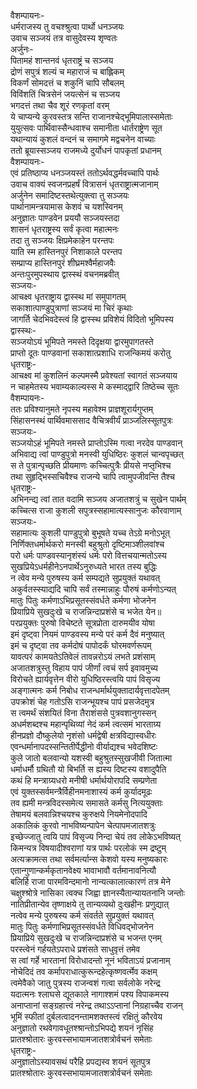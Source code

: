 वैशम्पायनः-  
धर्मराजस्य तु वचश्श्रुत्वा पार्थो धनञ्जयः  
उवाच सञ्जयं तत्र वासुदेवस्य शृण्वतः  
अर्जुनः-  
पितामहं शान्तनवं धृतराष्ट्रं च सञ्जय  
द्रोणं सपुत्रं शल्यं च महाराजं च बाह्लिकम्  
विकर्णं सोमदत्तं च शकुनिं चापि सौबलम्  
विविंशतिं चित्रसेनं जयत्सेनं च सञ्जय  
भगदत्तं तथा चैव शूरं रणकृतां वरम्  
ये चाप्यन्ये कुरवस्तत्र सन्ति राजानश्चेद्भूमिपालास्समेताः  
युयुत्सवः पार्थिवास्सैन्धवाश्च समानीता धार्तराष्ट्रेण सूत  
यथान्यायं कुशलं वन्दनं च समागमे मद्वचनेन वाच्याः  
ततो ब्रूयास्सञ्जय राजमध्ये दुर्योधनं पापकृतां प्रधानम्  
वैशम्पायनः-  
एवं प्रतिष्ठाप्य धनञ्जयस्तं ततोऽर्थवद्धर्मवच्चापि पार्थः  
उवाच वाक्यं स्वजनप्रहर्षं वित्रासनं धृतराष्ट्रात्मजानाम्  
अर्जुनेन समादिष्टस्तथेत्युक्त्वा तु सञ्जयः  
पार्थानामन्त्रयामास केशवं च यशस्विनम्  
अनुज्ञातः पाण्डवेन प्रययौ सञ्जयस्तदा  
शासनं धृतराष्ट्रस्य सर्वं कृत्वा महात्मनः  
तदा तु सञ्जयः क्षिप्रमेकाहेन परन्तपः  
याति स्म हास्तिनपुरं निशाकाले परन्तप  
सम्प्राप्य हास्तिनपुरं शीघ्रमश्वैर्महाजवैः  
अन्तःपुरमुपस्थाय द्वास्स्थं वचनमब्रवीत्  
सञ्जयः-  
आचक्ष्व धृतराष्ट्राय द्वास्स्थ मां समुपागतम्  
सकाशात्पाण्डुपुत्राणां सञ्जयं मा चिरं कृथाः  
जागर्ति चेदभिवदेस्त्वं हि द्वास्स्थ प्रविशेयं विदितो भूमिपस्य  
द्वास्स्थः-  
सञ्जयोऽयं भूमिपते नमस्ते दिदृक्षया द्वारमुपागतस्ते  
प्राप्तो दूतः पाण्डवानां सकाशात्प्रशाधि राजन्किमयं करोतु  
धृतराष्ट्रः-  
आचक्ष्व मां कुशलिनं कल्पमस्मै प्रवेश्यतां स्वागतं सञ्जयाय  
न चाहमेतस्य भवाम्यकाल्यस्स मे कस्माद्द्वारि तिष्ठेच्च सूतः  
वैशम्पायनः-  
ततः प्रविश्यानुमते नृपस्य महावेश्म प्राज्ञशूरार्यगुप्तम्  
सिंहासनस्थं पार्थिवमाससाद वैचित्रवीर्यं प्राञ्जलिस्सूतपुत्रः  
सञ्जयः-  
सञ्जयोऽहं भूमिपते नमस्ते प्राप्तोऽस्मि गत्वा नरदेव पाण्डवान्  
अभिवाद्य त्वां पाण्डुपुत्रो मनस्वी युधिष्ठिरः कुशलं चान्वपृच्छत्  
स ते पुत्रान्पृच्छति प्रीयमाणः कच्चित्पुत्रैः प्रीयसे नप्तृभिश्च  
तथा सुहृद्भिस्सचिवैश्च राजन्ये चापि त्वामुपजीवन्ति तैश्च  
धृतराष्ट्रः-  
अभिनन्द्य त्वां तात वदामि सञ्जय अजातशत्रुं च सुखेन पार्थम्  
कच्चित्स राजा कुशली सपुत्रस्सहामात्यस्सानुजः कौरवाणाम्  
सञ्जयः-  
सहामात्यः कुशली पाण्डुपुत्रो बुभूषते यच्च तेऽग्रे मनोऽभूत्  
निर्णिक्तधर्मार्थकरो मनस्वी बहुश्रुतो दृष्टिमाञ्शीलवांश्च  
परो धर्मः पाण्डवस्यानृशंस्यं धर्मः परो वित्तचयान्मतोऽस्य  
सुखप्रियेऽधर्महीनेऽनपार्थेऽनुरुध्यते भारत तस्य बुद्धिः  
न त्वेव मन्ये पुरुषस्य कर्म सम्पद्यते सुप्रयुक्तं यथावत्  
अकुर्वतस्स्याद्यदि  चापि सर्वं तस्मान्नाहुः पौरुषं कर्मणोऽन्यत्  
मातुः पितुः कर्मणाऽभिप्रसूतस्संवर्धते कर्मणा भोजनेन  
प्रियाप्रिये सुखदुःखे च राजन्निन्दाप्रशंसे च भजेत येन॥  
परप्रयुक्तः पुरुषो विचेष्टते सूत्रप्रोता दारुमयीव योषा  
इमं दृष्ट्वा नियमं पाण्डवस्य मन्ये परं कर्म दैवं मनुष्यात्  
इमं च दृष्ट्वा तव कर्मदोषं पापोदर्कं घोरमवर्णरूपम्  
यावत्परं कामयतेऽतिवेलं तावन्नरोऽयं लभते प्रशंसाम्  
अजातशत्रुस्तु विहाय पापं जीर्णां त्वचं सर्प इवावमुच्य  
विरोचते ह्यार्यवृत्तेन वीरो युधिष्ठिरस्त्वयि पापं विसृज्य  
अङ्गात्मनः कर्म निबोध राजन्धर्मार्थयुक्तादार्यवृत्तादपेतम्  
उपक्रोशं चेह गतोऽसि राजन्भूयश्च पापं प्रसजेदमुत्र  
स त्वमर्थं संशयितं विना तैराशंससे पुत्रवशानुगस्सन्  
अधर्मशब्दश्च महान्पृथिव्यां नेदं कर्म त्वत्समं भारताग्र्य  
हीनप्रज्ञो दौष्कुलेयो नृशंसो धर्मद्वेषी क्षत्रविद्यास्वधीरः  
एवन्धर्मानापदस्सन्तितीर्पेद्धीनो वीर्याद्यश्च भवेदशिष्टः  
कुले जातो बलवान्यो यशस्वी बहुश्रुतस्सुखजीवी जितात्मा  
धर्माधर्मौ ग्रथितौ यो बिभर्ति स ह्यस्य दिष्टस्य वशादुपैति  
कथं हि मन्त्राग्र्यधरो मनीषी धर्मार्थयोरापदि सम्प्रणेता  
एवं युक्तस्सर्वमन्त्रैर्विहीनमनाशास्यं कर्म कुर्यादमूढः  
तव ह्यमी मन्त्रविदस्समेत्य समासते कर्मसु नित्ययुक्ताः  
तेषामयं बलवान्निश्चयश्च कुरुक्षये नियमेनोदपादि  
अकालिकं कुरवो नाभविष्यन्पापेन चेत्पापमजातशत्रुः  
इच्छेज्जातु त्वयि पापं विसृज्य निन्दा चेयं तव लोकेऽभविष्यत्  
किमन्यत्र विषयादीश्वराणां यत्र पार्थः परलोकं स्म द्रष्टुम्  
अत्यक्रामत्स तथा सर्वमर्त्यान्स केशवो यस्य मनुष्यकारः  
एतान्गुणान्कर्मकृतानवेक्ष्य भावाभावौ वर्तमानावनित्यौ  
बलिर्हि राजा पारमविन्दमानो नान्यत्कालात्कारणं तत्र मेने  
चक्षुश्श्रोत्रे नासिका त्वक्च जिह्वा ज्ञानस्यैतान्यायतनानि जन्तोः  
नातिप्रीतान्येव तृष्णाक्षये तु तान्यव्यथो दुःखहीनः प्रणुद्यात्  
नत्वेव मन्ये पुरुषस्य कर्म संवर्तते सुप्रयुक्तं यथावत्  
मातुः पितुः कर्मणाभिप्रसूतस्संवर्धते विधिवद्भोजनेन  
प्रियाप्रिये सुखदुःखे च राजन्निन्दाप्रशंसे च भजन्त एनम्  
परस्त्वेनं गर्हयतेऽपराधे प्रशंसते साधुवृत्तं तमेव  
स त्वां गर्हे भारतानां विरोधादन्तो नूनं भविताऽयं प्रजानाम्  
नोचेदिदं तव कर्मापराधात्कुरून्दहेत्कृष्णवर्त्मेव कक्षम्  
त्वमेवैको जातु पुत्रस्य राजन्वशं गत्वा सर्वलोके नरेन्द्र  
यदात्मनः श्लाघसे द्यूतकाले नागाश्शमं पश्य विपाकमस्य  
अनाप्तानां सङ्ग्रहात्त्वं नरेन्द्र तथाऽऽप्तानां निग्रहाच्चैव राजन्  
भूमिं स्फीतां दुर्बलत्वादनन्तामशक्तस्त्वं रक्षितुं कौरवेय  
अनुज्ञातो रथवेगावधूतश्श्रान्तोऽभिपद्ये शयनं नृसिंह  
प्रातश्श्रोतारः कुरवस्सभायामजातशत्रोर्वचनं समेताः  
धृतराष्ट्रः-  
अनुज्ञातोऽस्यावसथं परैहि प्रपद्यस्व शयनं सूतपुत्र  
प्रातश्श्रोतारः कुरवस्सभायामजातशत्रोर्वचनं समेताः  
